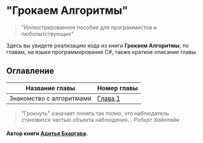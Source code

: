 # "Грокаем Алгоритмы"

>"Иллюстрированное пособие для программистов и любопытствующих"

Здесь вы увидете реализацию кода из книги **Грокаем Алгоритмы**, по главам,  на языке программирования C#, также краткое описание главы.

## Оглавление
| Название главы | Номер главы |
| ------------- | ------------- |
| Знакомство с алгоритмами  | [Глава 1](https://github.com/Egor-kl/Grokking-Algorithms-/tree/main/Grokking-Algorithms/Chapter-1 "Знакомство с алгоритмами")  |

>"Грокнуть" означает понять так полно, что наблюдатель становится частью объекта наблюдения... *Роберт Хайнлайн*

#### Автор книги [Адитья Бхаргава](https://github.com/egonSchiele "Автор книги").
